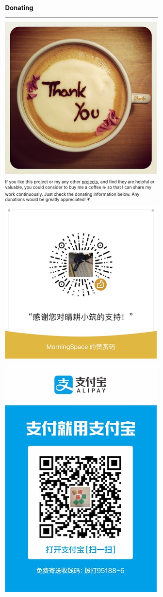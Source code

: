 ## Donating

---

![](assets/ThankYouCoffee.jpg)

If you like this project or my any other [projects](https://github.com/morningspace), and find they are helpful or valuable, you could consider to buy me a coffee ☕️ so that I can share my work continuously. Just check the donating information below. Any donations would be greatly appreciated! 💗

![](assets/donate-wechat.jpg)

![](assets/donate-alipay.jpg)
